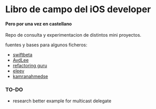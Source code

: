 # Libro de campo del iOS developer
#### Pero por una vez en castellano

Repo de consulta y experimentacion de distintos mini proyectos.

fuentes y bases para algunos ficheros:
* [swiftbeta](https://www.youtube.com/c/SwiftBeta)
* [AvdLee](https://github.com/AvdLee)
* [refactoring guru](https://refactoring.guru/es)
* [eleev](https://github.com/eleev)
* [kamranahmedse](https://github.com/kamranahmedse/)


### TO-DO
- research better example for multicast delegate

